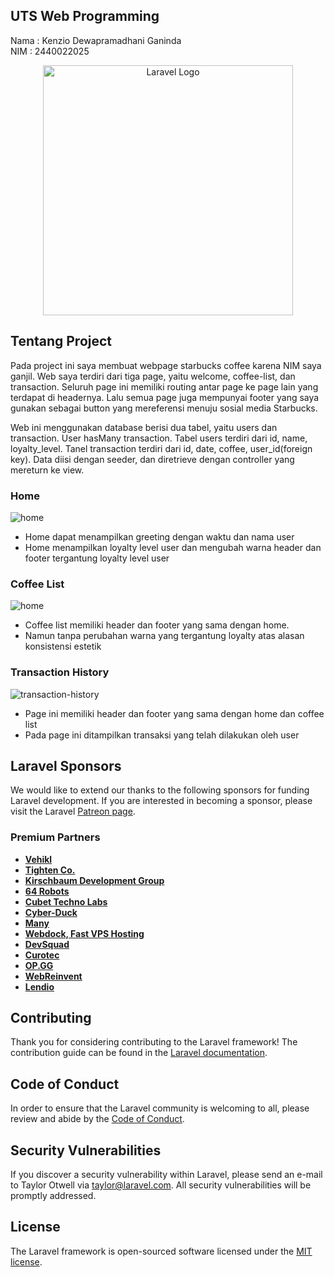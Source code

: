 ## UTS Web Programming
Nama : Kenzio Dewapramadhani Ganinda </br>
NIM : 2440022025
 
<p align="center"><a href="https://laravel.com" target="_blank"><img src="https://raw.githubusercontent.com/laravel/art/master/logo-lockup/5%20SVG/2%20CMYK/1%20Full%20Color/laravel-logolockup-cmyk-red.svg" width="400" alt="Laravel Logo"></a></p>
 
## Tentang Project
Pada project ini saya membuat webpage starbucks coffee karena NIM saya ganjil. Web saya terdiri dari tiga page, yaitu welcome, coffee-list, dan transaction. Seluruh page ini memiliki routing antar page ke page lain yang terdapat di headernya. Lalu semua page juga mempunyai footer yang saya gunakan sebagai button yang mereferensi menuju sosial media Starbucks. 

Web ini menggunakan database berisi dua tabel, yaitu users dan transaction. User hasMany transaction. Tabel users terdiri dari id, name, loyalty_level. Tanel transaction terdiri dari id, date, coffee, user_id(foreign key). Data diisi dengan seeder, dan diretrieve dengan controller yang mereturn ke view.

### Home
![home](https://user-images.githubusercontent.com/127408388/236316539-d0105019-8c9d-4fa7-a310-a4c7db388af0.png)

- Home dapat menampilkan greeting dengan waktu dan nama user
- Home menampilkan loyalty level user dan mengubah warna header dan footer tergantung loyalty level user

### Coffee List
![home](https://user-images.githubusercontent.com/127408388/236316592-da8ae211-af75-4d68-b4e8-d2391b9bc621.png)

- Coffee list memiliki header dan footer yang sama dengan home.
- Namun tanpa perubahan warna yang tergantung loyalty atas alasan konsistensi estetik

### Transaction History
![transaction-history](https://user-images.githubusercontent.com/127408388/236316621-e87e5cb0-2fa5-4774-a7b2-9e6e059a8d28.png)

- Page ini memiliki header dan footer yang sama dengan home dan coffee list
- Pada page ini ditampilkan transaksi yang telah dilakukan oleh user



## Laravel Sponsors

We would like to extend our thanks to the following sponsors for funding Laravel development. If you are interested in becoming a sponsor, please visit the Laravel [Patreon page](https://patreon.com/taylorotwell).

### Premium Partners

- **[Vehikl](https://vehikl.com/)**
- **[Tighten Co.](https://tighten.co)**
- **[Kirschbaum Development Group](https://kirschbaumdevelopment.com)**
- **[64 Robots](https://64robots.com)**
- **[Cubet Techno Labs](https://cubettech.com)**
- **[Cyber-Duck](https://cyber-duck.co.uk)**
- **[Many](https://www.many.co.uk)**
- **[Webdock, Fast VPS Hosting](https://www.webdock.io/en)**
- **[DevSquad](https://devsquad.com)**
- **[Curotec](https://www.curotec.com/services/technologies/laravel/)**
- **[OP.GG](https://op.gg)**
- **[WebReinvent](https://webreinvent.com/?utm_source=laravel&utm_medium=github&utm_campaign=patreon-sponsors)**
- **[Lendio](https://lendio.com)**

## Contributing

Thank you for considering contributing to the Laravel framework! The contribution guide can be found in the [Laravel documentation](https://laravel.com/docs/contributions).

## Code of Conduct

In order to ensure that the Laravel community is welcoming to all, please review and abide by the [Code of Conduct](https://laravel.com/docs/contributions#code-of-conduct).

## Security Vulnerabilities

If you discover a security vulnerability within Laravel, please send an e-mail to Taylor Otwell via [taylor@laravel.com](mailto:taylor@laravel.com). All security vulnerabilities will be promptly addressed.

## License

The Laravel framework is open-sourced software licensed under the [MIT license](https://opensource.org/licenses/MIT).
